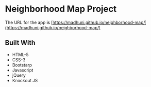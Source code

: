 # Neighborhood Map Project
The URL for the app is [https://madhuni.github.io/neighborhood-map/](https://madhuni.github.io/neighborhood-map/)

## Built With

* HTML-5
* CSS-3
* Bootstarp
* Javascript
* jQuery
* Knockout JS